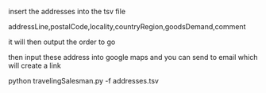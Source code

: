 
insert the addresses into the tsv file

addressLine,postalCode,locality,countryRegion,goodsDemand,comment

 it will then output the order to go 

then input these address into google maps and you can send to email which will create a link


python travelingSalesman.py -f addresses.tsv
